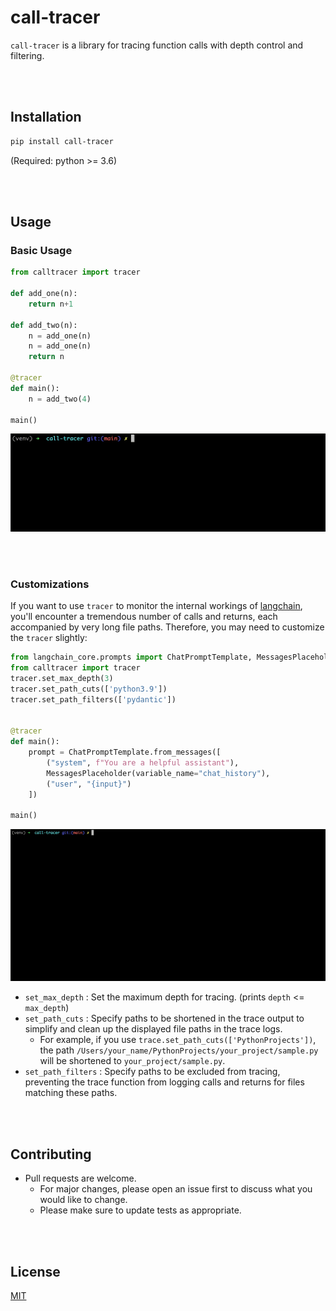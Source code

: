 # call-tracer

```call-tracer``` is a library for tracing function calls with depth control and filtering.

<br/>

<br/>


## Installation

```bash
pip install call-tracer
```

(Required: python >= 3.6)

<br/>

<br/>

## Usage

### Basic Usage

```python
from calltracer import tracer

def add_one(n):
    return n+1

def add_two(n):
    n = add_one(n)
    n = add_one(n)
    return n

@tracer
def main():
    n = add_two(4)

main()
```

![sample_1](src/sample_1.gif)

<br/>

<br/>

### Customizations

If you want to use `tracer` to monitor the internal workings of [langchain](https://github.com/langchain-ai/langchain), you'll encounter a tremendous number of calls and returns, each accompanied by very long file paths. Therefore, you may need to customize the `tracer` slightly:

```python
from langchain_core.prompts import ChatPromptTemplate, MessagesPlaceholder
from calltracer import tracer
tracer.set_max_depth(3)
tracer.set_path_cuts(['python3.9'])
tracer.set_path_filters(['pydantic'])


@tracer
def main():
    prompt = ChatPromptTemplate.from_messages([
        ("system", f"You are a helpful assistant"),
        MessagesPlaceholder(variable_name="chat_history"),
        ("user", "{input}")
    ])

main()
```

![sample_1](src/sample_2.gif)

- `set_max_depth` : Set the maximum depth for tracing. (prints `depth` <= `max_depth`)
- `set_path_cuts` : Specify paths to be shortened in the trace output to simplify and clean up the displayed file paths in the trace logs. 
  - For example, if you use `trace.set_path_cuts(['PythonProjects'])`, the path `/Users/your_name/PythonProjects/your_project/sample.py` will be shortened to `your_project/sample.py`.
- `set_path_filters` : Specify paths to be excluded from tracing, preventing the trace function from logging calls and returns for files matching these paths.

<br/>

<br/>

## Contributing

- Pull requests are welcome. 
  - For major changes, please open an issue first to discuss what you would like to change. 
  - Please make sure to update tests as appropriate.

<br/>

<br/>

## License

[MIT](https://choosealicense.com/licenses/mit/)